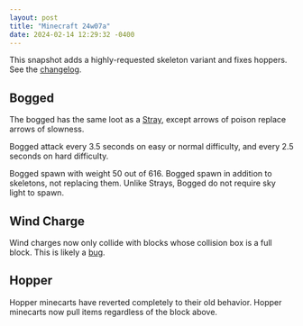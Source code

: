 ```yaml
---
layout: post
title: "Minecraft 24w07a"
date: 2024-02-14 12:29:32 -0400
---
```


This snapshot adds a highly-requested skeleton variant and fixes hoppers. See the [changelog](https://www.minecraft.net/en-us/article/minecraft-snapshot-24w07a).

## Bogged

The bogged has the same loot as a [Stray](https://minecraft.wiki/w/Stray#Drops), except arrows of poison replace arrows of slowness.

Bogged attack every 3.5 seconds on easy or normal difficulty, and every 2.5 seconds on hard difficulty.

Bogged spawn with weight 50 out of 616. Bogged spawn in addition to skeletons, not replacing them. Unlike Strays, Bogged do not require sky light to spawn.

## Wind Charge

Wind charges now only collide with blocks whose collision box is a full block. This is likely a [bug](https://bugs.mojang.com/browse/MC-268556).

## Hopper

Hopper minecarts have reverted completely to their old behavior. Hopper minecarts now pull items regardless of the block above.

